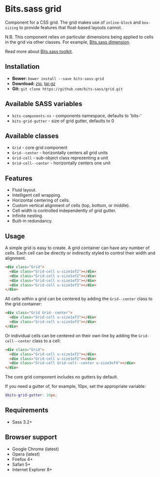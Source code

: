 # Bits.sass grid

Component for a CSS grid. The grid makes use of `inline-block` and
`box-sizing` to provide features that float-based layouts cannot.

N.B. This component relies on particular dimensions being applied to cells in
the grid via other classes. For example, [Bits.sass dimension](https://github.com/bits-sass/utils-dimension).

Read more about [Bits.sass toolkit](https://github.com/bits-sass/bits.sass).

## Installation

* __Bower:__ `bower install --save bits-sass-grid`
* __Download:__ [zip](https://github.com/bits-sass/grid/zipball/master), [tar.gz](https://github.com/bits-sass/grid/tarball/master)
* __Git:__ `git clone https://github.com/bits-sass/grid.git`

## Available SASS variables

* `bits-components-ns` - components namespace, defaults to 'bits-'
* `bits-grid-gutter` - size of grid gutter, defaults to 0

## Available classes

* `Grid` - core grid component
* `Grid--center` - horizontally centers all grid units
* `Grid-cell` - sub-object class reprezenting a unit
* `Grid-cell--center` - horizontally centers one unit

## Features

* Fluid layout.
* Intelligent cell wrapping.
* Horizontal centering of cells.
* Custom vertical alignment of cells (top, bottom, or middle).
* Cell width is controlled independently of grid gutter.
* Infinite nesting.
* Built-in redundancy.

## Usage

A simple grid is easy to create. A grid container can have any number of cells.
Each cell can be directly or indirectly styled to control their width and
alignment.

```html
<div class="Grid">
  <div class="Grid-cell u-size1of2"></div>
  <div class="Grid-cell u-size1of2"></div>
  <div class="Grid-cell u-size1of3"></div>
  <div class="Grid-cell u-size1of3"></div>
</div>
```

All cells within a grid can be centered by adding the `Grid--center` class to
the grid container:

```html
<div class="Grid Grid--center">
  <div class="Grid-cell u-size1of3"></div>
  <div class="Grid-cell u-size1of3"></div>
</div>
```

Or individual cells can be centered on their own line by adding the
`Grid-cell--center` class to a cell:

```html
<div class="Grid">
  <div class="Grid-cell u-size1of2"></div>
  <div class="Grid-cell u-size1of2"></div>
  <div class="Grid-cell Grid-cell--center u-size3of4"></div>
</div>
```

The core grid component includes no gutters by default.

If you need a gutter of, for example, 10px, set the appropriate variable:

```scss
$bits-grid-gutter: 10px;
```

## Requirements

* Sass 3.2+

## Browser support

* Google Chrome (latest)
* Opera (latest)
* Firefox 4+
* Safari 5+
* Internet Explorer 8+
